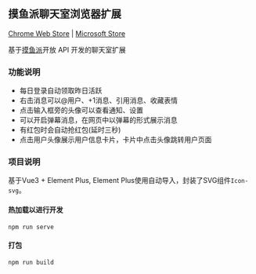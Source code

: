 ## 摸鱼派聊天室浏览器扩展

[Chrome Web Store](https://chrome.google.com/webstore/detail/%E6%91%B8%E9%B1%BC%E6%B4%BE%E8%81%8A%E5%A4%A9%E5%AE%A4/fkaomdjjdbglkbcmfhhlioejkpacbbpe?hl=zh-CN&authuser=0) | [Microsoft Store](https://microsoftedge.microsoft.com/addons/detail/%E6%91%B8%E9%B1%BC%E6%B4%BE%E8%81%8A%E5%A4%A9%E5%AE%A4/oldbilakhdpiamjbkocdcdnlnakainfm)

基于[摸鱼派](https://fishpi.cn)开放 API 开发的聊天室扩展

### 功能说明
  - 每日登录自动领取昨日活跃
  - 右击消息可以@用户、+1消息、引用消息、收藏表情
  - 点击输入框旁的头像可以查看通知、设置
  - 可以开启弹幕消息，在网页中以弹幕的形式展示消息
  - 有红包时会自动抢红包(延时三秒)
  - 点击用户头像展示用户信息卡片，卡片中点击头像跳转用户页面

### 项目说明

基于Vue3 + Element Plus, Element Plus使用自动导入，封装了SVG组件`Icon-svg`。

#### 热加载以进行开发
```
npm run serve
```

#### 打包
```
npm run build
```
